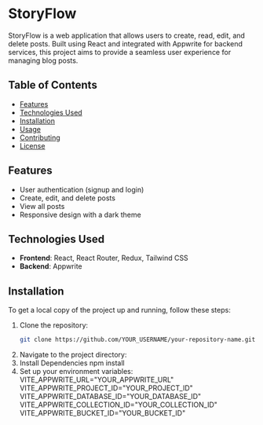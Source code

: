 # StoryFlow

StoryFlow is a web application that allows users to create, read, edit, and delete posts. Built using React and integrated with Appwrite for backend services, this project aims to provide a seamless user experience for managing blog posts.

## Table of Contents

- [Features](#features)
- [Technologies Used](#technologies-used)
- [Installation](#installation)
- [Usage](#usage)
- [Contributing](#contributing)
- [License](#license)

## Features

- User authentication (signup and login)
- Create, edit, and delete posts
- View all posts
- Responsive design with a dark theme

## Technologies Used

- **Frontend**: React, React Router, Redux, Tailwind CSS
- **Backend**: Appwrite

## Installation

To get a local copy of the project up and running, follow these steps:

1. Clone the repository:
   ```bash
   git clone https://github.com/YOUR_USERNAME/your-repository-name.git
2. Navigate to the project directory:
3. Install Dependencies
   npm install
4. Set up your environment variables:
  VITE_APPWRITE_URL="YOUR_APPWRITE_URL"
VITE_APPWRITE_PROJECT_ID="YOUR_PROJECT_ID"
VITE_APPWRITE_DATABASE_ID="YOUR_DATABASE_ID"
VITE_APPWRITE_COLLECTION_ID="YOUR_COLLECTION_ID"
VITE_APPWRITE_BUCKET_ID="YOUR_BUCKET_ID"
